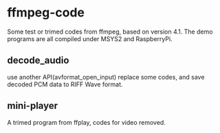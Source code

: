 ffmpeg-code
===========
Some test or trimed codes from ffmpeg, based on version 4.1. The demo programs are all compiled under MSYS2 and RaspberryPi.

## decode_audio
use another API(avformat_open_input) replace some codes, and save decoded PCM data to RIFF Wave format.
## mini-player
A trimed program from ffplay, codes for video removed.
